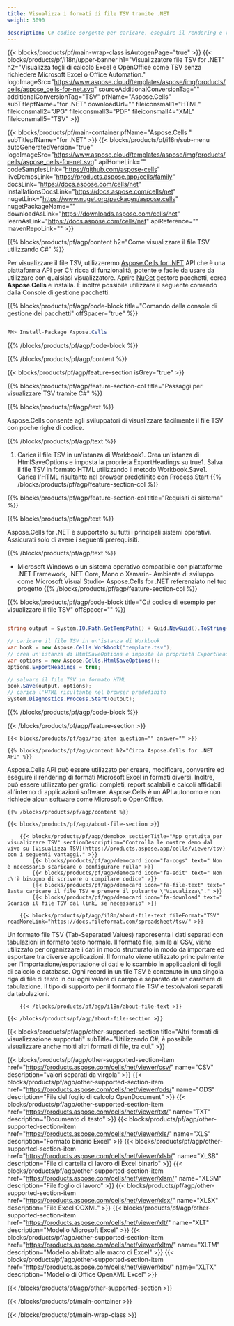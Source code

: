 ```yaml
---
title: Visualizza i formati di file TSV tramite .NET 
weight: 3090

description: C# codice sorgente per caricare, eseguire il rendering e visualizzare documenti TSV su piattaforme .NET Framework, .NET Core, Mono o Xamarin.
---
```

{{< blocks/products/pf/main-wrap-class isAutogenPage="true" >}}
{{< blocks/products/pf/i18n/upper-banner h1="Visualizzatore file TSV for .NET" h2="Visualizza fogli di calcolo Excel e OpenOffice come TSV senza richiedere Microsoft Excel o Office Automation." logoImageSrc="https://www.aspose.cloud/templates/aspose/img/products/cells/aspose_cells-for-net.svg" sourceAdditionalConversionTag="" additionalConversionTag="TSV" pfName="Aspose.Cells" subTitlepfName="for .NET" downloadUrl="" fileiconsmall1="HTML" fileiconsmall2="JPG" fileiconsmall3="PDF" fileiconsmall4="XML" fileiconsmall5="TSV" >}}

{{< blocks/products/pf/main-container pfName="Aspose.Cells " subTitlepfName="for .NET" >}}
{{< blocks/products/pf/i18n/sub-menu autoGeneratedVersion="true" logoImageSrc="https://www.aspose.cloud/templates/aspose/img/products/cells/aspose_cells-for-net.svg" apiHomeLink="" codeSamplesLink="https://github.com/aspose-cells" liveDemosLink="https://products.aspose.app/cells/family" docsLink="https://docs.aspose.com/cells/net" installationsDocsLink="https://docs.aspose.com/cells/net" nugetLink="https://www.nuget.org/packages/aspose.cells" nugetPackageName="" downloadAsLink="https://downloads.aspose.com/cells/net" learnAsLink="https://docs.aspose.com/cells/net" apiReference="" mavenRepoLink="" >}}

{{% blocks/products/pf/agp/content h2="Come visualizzare il file TSV utilizzando C#" %}}

 Per visualizzare il file TSV, utilizzeremo
 [Aspose.Cells for .NET](https://products.aspose.com/cells/net) 
 API che è una piattaforma API per C# ricca di funzionalità, potente e facile da usare da utilizzare con qualsiasi visualizzatore. Aprire
 [NuGet](https://www.nuget.org/packages/aspose.cells) 
 gestore pacchetti, cerca
 **Aspose.Cells** 
 e installa. È inoltre possibile utilizzare il seguente comando dalla Console di gestione pacchetti.

{{% blocks/products/pf/agp/code-block title="Comando della console di gestione dei pacchetti" offSpacer="true" %}}

```cs

PM> Install-Package Aspose.Cells


```

{{% /blocks/products/pf/agp/code-block %}}

{{% /blocks/products/pf/agp/content %}}

{{< blocks/products/pf/agp/feature-section isGrey="true" >}}

{{% blocks/products/pf/agp/feature-section-col title="Passaggi per visualizzare TSV tramite C#" %}}

{{% blocks/products/pf/agp/text %}}

 Aspose.Cells consente agli sviluppatori di visualizzare facilmente il file TSV con poche righe di codice.

{{% /blocks/products/pf/agp/text %}}

1. Carica il file TSV in un'istanza di Workbook1. Crea un'istanza di HtmlSaveOptions e imposta la proprietà ExportHeadings su true1. Salva il file TSV in formato HTML utilizzando il metodo Workbook.Save1. Carica l'HTML risultante nel browser predefinito con Process.Start
{{% /blocks/products/pf/agp/feature-section-col %}}

{{% blocks/products/pf/agp/feature-section-col title="Requisiti di sistema" %}}

{{% blocks/products/pf/agp/text %}}

 Aspose.Cells for .NET è supportato su tutti i principali sistemi operativi. Assicurati solo di avere i seguenti prerequisiti.

{{% /blocks/products/pf/agp/text %}}

- Microsoft Windows o un sistema operativo compatibile con piattaforme .NET Framework, .NET Core, Mono o Xamarin- Ambiente di sviluppo come Microsoft Visual Studio- Aspose.Cells for .NET referenziato nel tuo progetto
{{% /blocks/products/pf/agp/feature-section-col %}}

{{% blocks/products/pf/agp/code-block title="C# codice di esempio per visualizzare il file TSV" offSpacer="" %}}

```cs

string output = System.IO.Path.GetTempPath() + Guid.NewGuid().ToString() + ".html";

// caricare il file TSV in un'istanza di Workbook
var book = new Aspose.Cells.Workbook("template.tsv");
// crea un'istanza di HtmlSaveOptions e imposta la proprietà ExportHeadings su true
var options = new Aspose.Cells.HtmlSaveOptions();
options.ExportHeadings = true;

// salvare il file TSV in formato HTML
book.Save(output, options);
// carica l'HTML risultante nel browser predefinito
System.Diagnostics.Process.Start(output);


```

{{% /blocks/products/pf/agp/code-block %}}

{{< /blocks/products/pf/agp/feature-section >}}

    {{< blocks/products/pf/agp/faq-item question="" answer="" >}}
 

<!-- aboutfile Starts -->

    {{% blocks/products/pf/agp/content h2="Circa Aspose.Cells for .NET API" %}}

 Aspose.Cells API può essere utilizzato per creare, modificare, convertire ed eseguire il rendering di formati Microsoft Excel in formati diversi. Inoltre, può essere utilizzato per grafici completi, report scalabili e calcoli affidabili all'interno di applicazioni software. Aspose.Cells è un API autonomo e non richiede alcun software come Microsoft o OpenOffice.  



    {{% /blocks/products/pf/agp/content %}}

    {{< blocks/products/pf/agp/about-file-section >}}

        {{< blocks/products/pf/agp/demobox sectionTitle="App gratuita per visualizzare TSV" sectionDescription="Controlla le nostre demo dal vivo su [Visualizza TSV](https://products.aspose.app/cells/viewer/tsv) con i seguenti vantaggi." >}}
            {{< blocks/products/pf/agp/democard icon="fa-cogs" text=" Non è necessario scaricare o configurare nulla" >}}
            {{< blocks/products/pf/agp/democard icon="fa-edit" text=" Non c\'è bisogno di scrivere o compilare codice" >}}
            {{< blocks/products/pf/agp/democard icon="fa-file-text" text=" Basta caricare il file TSV e premere il pulsante \"Visualizza\"." >}}
            {{< blocks/products/pf/agp/democard icon="fa-download" text=" Scarica il file TSV dal link, se necessario" >}}

        {{< blocks/products/pf/agp/i18n/about-file-text fileFormat="TSV" readMoreLink="https://docs.fileformat.com/spreadsheet/tsv/" >}}
Un formato file TSV (Tab-Separated Values) rappresenta i dati separati con tabulazioni in formato testo normale. Il formato file, simile al CSV, viene utilizzato per organizzare i dati in modo strutturato in modo da importare ed esportare tra diverse applicazioni. Il formato viene utilizzato principalmente per l'importazione/esportazione di dati e lo scambio in applicazioni di fogli di calcolo e database. Ogni record in un file TSV è contenuto in una singola riga di file di testo in cui ogni valore di campo è separato da un carattere di tabulazione. Il tipo di supporto per il formato file TSV è testo/valori separati da tabulazioni.

        {{< /blocks/products/pf/agp/i18n/about-file-text >}}

    {{< /blocks/products/pf/agp/about-file-section >}}

<!-- aboutfile Ends -->

{{< blocks/products/pf/agp/other-supported-section title="Altri formati di visualizzazione supportati" subTitle="Utilizzando C#, è possibile visualizzare anche molti altri formati di file, tra cui." >}}

{{< blocks/products/pf/agp/other-supported-section-item href="https://products.aspose.com/cells/net/viewer/csv/" name="CSV" description="valori separati da virgola" >}}
{{< blocks/products/pf/agp/other-supported-section-item href="https://products.aspose.com/cells/net/viewer/ods/" name="ODS" description="File del foglio di calcolo OpenDocument" >}}
{{< blocks/products/pf/agp/other-supported-section-item href="https://products.aspose.com/cells/net/viewer/txt/" name="TXT" description="Documento di testo" >}}
{{< blocks/products/pf/agp/other-supported-section-item href="https://products.aspose.com/cells/net/viewer/xls/" name="XLS" description="Formato binario Excel" >}}
{{< blocks/products/pf/agp/other-supported-section-item href="https://products.aspose.com/cells/net/viewer/xlsb/" name="XLSB" description="File di cartella di lavoro di Excel binario" >}}
{{< blocks/products/pf/agp/other-supported-section-item href="https://products.aspose.com/cells/net/viewer/xlsm/" name="XLSM" description="File foglio di lavoro" >}}
{{< blocks/products/pf/agp/other-supported-section-item href="https://products.aspose.com/cells/net/viewer/xlsx/" name="XLSX" description="File Excel OOXML" >}}
{{< blocks/products/pf/agp/other-supported-section-item href="https://products.aspose.com/cells/net/viewer/xlt/" name="XLT" description="Modello Microsoft Excel" >}}
{{< blocks/products/pf/agp/other-supported-section-item href="https://products.aspose.com/cells/net/viewer/xltm/" name="XLTM" description="Modello abilitato alle macro di Excel" >}}
{{< blocks/products/pf/agp/other-supported-section-item href="https://products.aspose.com/cells/net/viewer/xltx/" name="XLTX" description="Modello di Office OpenXML Excel" >}}

{{< /blocks/products/pf/agp/other-supported-section >}}

{{< /blocks/products/pf/main-container >}}
    
{{< /blocks/products/pf/main-wrap-class >}}
